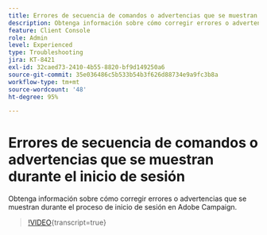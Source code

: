 ```yaml
---
title: Errores de secuencia de comandos o advertencias que se muestran durante el inicio de sesión
description: Obtenga información sobre cómo corregir errores o advertencias que se muestran durante el proceso de inicio de sesión en Adobe Campaign.
feature: Client Console
role: Admin
level: Experienced
type: Troubleshooting
jira: KT-8421
exl-id: 32caed73-2410-4b55-8820-bf9d149250a6
source-git-commit: 35e036486c5b533b54b3f626d88734e9a9fc3b8a
workflow-type: tm+mt
source-wordcount: '48'
ht-degree: 95%

---
```


# Errores de secuencia de comandos o advertencias que se muestran durante el inicio de sesión

Obtenga información sobre cómo corregir errores o advertencias que se muestran durante el proceso de inicio de sesión en Adobe Campaign.

>[!VIDEO](https://video.tv.adobe.com/v/335975?quality=12&learn=on){transcript=true}
